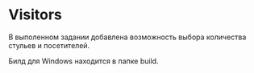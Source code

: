 # Visitors

В выполенном задании добавлена возможность выбора количества стульев и посетителей.

Билд для Windows находится в папке build.
